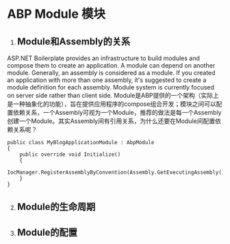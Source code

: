 # ABP Module 模块
1. ## Module和Assembly的关系
ASP.NET Boilerplate provides an infrastructure to build modules and compose them to create an application. A module can depend on another module. Generally, an assembly is considered as a module. If you created an application with more than one assembly, it's suggested to create a module definition for each assembly.
Module system is currently focused on server side rather than client side.
  Module是ABP提供的一个架构（实际上是一种抽象化的功能），旨在提供应用程序的compose组合开发；模块之间可以配置依赖关系，一个Assembly可视为一个Module，推荐的做法是每一个Assembly创建一个Module。其实Assembly间有引用关系，为什么还要在Module间配置依赖关系呢？

    public class MyBlogApplicationModule : AbpModule
    {
        public override void Initialize()
        {
            IocManager.RegisterAssemblyByConvention(Assembly.GetExecutingAssembly());
        }
    }
    
2. ## Module的生命周期
3. ## Module的配置